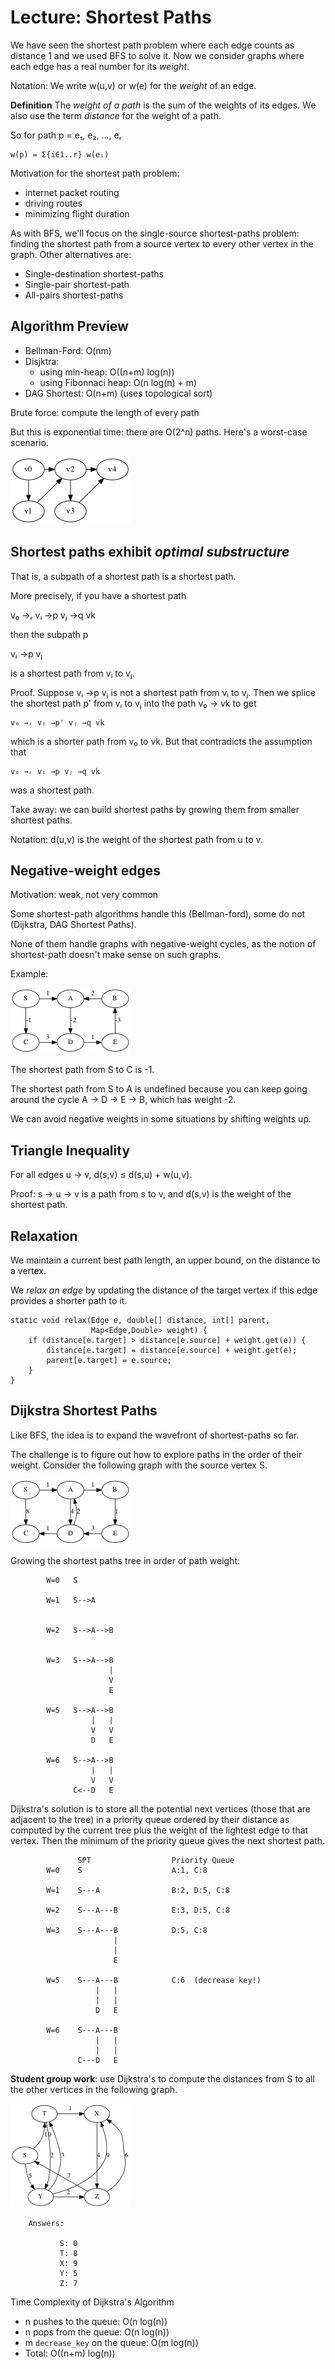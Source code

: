 # Lecture: Shortest Paths

We have seen the shortest path problem where each edge counts as
distance 1 and we used BFS to solve it. Now we consider graphs where
each edge has a real number for its *weight*.

Notation: We write w(u,v) or w(e) for the *weight* of an edge.

**Definition** The *weight of a path* is the sum of the weights of its
edges.  We also use the term *distance* for the weight of a path.
  
So for path p = e₁, e₂, ..., eᵣ

    w(p) = Σ{i∈1..r} w(eᵢ)

Motivation for the shortest path problem:
- internet packet routing
- driving routes
- minimizing flight duration

As with BFS, we'll focus on the single-source shortest-paths problem:
finding the shortest path from a source vertex to every other vertex
in the graph. Other alternatives are:
  
- Single-destination shortest-paths
- Single-pair shortest-path
- All-pairs shortest-paths

## Algorithm Preview

- Bellman-Ford: O(nm)
- Disjktra: 
	* using min-heap: O((n+m) log(n))
	* using Fibonnaci heap: O(n log(n) + m)
- DAG Shortest: O(n+m)      (uses topological sort)

Brute force: compute the length of every path

But this is exponential time: there are O(2^n) paths.
Here's a worst-case scenario.

![**Graph with an exponential number of paths.**](./digraph11.png)


## Shortest paths exhibit *optimal substructure*

That is, a subpath of a shortest path is a shortest path.

More precisely, if you have a shortest path

v₀ →ᵣ vᵢ →p vⱼ →q vk

then the subpath p

vᵢ →p vⱼ

is a shortest path from vᵢ to vⱼ.

Proof. Suppose vᵢ →p vⱼ is not a shortest path from vᵢ to vⱼ.
Then we splice the shortest path p' from vᵢ to vⱼ into
the path v₀ → vk to get

    v₀ →ᵣ vᵢ →p' vⱼ →q vk

which is a shorter path from v₀ to vk.
But that contradicts the assumption that

    v₀ →ᵣ vᵢ →p vⱼ →q vk

was a shortest path.

Take away: we can build shortest paths by growing them from smaller
shortest paths.

Notation: d(u,v) is the weight of the shortest path from u to v.

##  Negative-weight edges

Motivation: weak, not very common
    
Some shortest-path algorithms handle this (Bellman-ford), some do not
(Dijkstra, DAG Shortest Paths).
      
None of them handle graphs with negative-weight cycles, as the notion
of shortest-path doesn't make sense on such graphs.
        
Example:
        
![**Graph with negative-weight cycle.**](./digraph12.png)

The shortest path from S to C is -1.

The shortest path from S to A is undefined because you can keep going
around the cycle A → D → E → B, which has weight -2.
      
We can avoid negative weights in some situations by shifting weights up.


## Triangle Inequality

For all edges u → v, d(s,v) ≤ d(s,u) + w(u,v).

Proof: s → u → v is a path from s to v, and d(s,v) is the weight of
the shortest path.


## Relaxation

We maintain a current best path length, an upper bound, on the
distance to a vertex.

We *relax an edge* by updating the distance of the target vertex if
this edge provides a shorter path to it.

```
static void relax(Edge e, double[] distance, int[] parent,
                  Map<Edge,Double> weight) {
    if (distance[e.target] > distance[e.source] + weight.get(e)) {
	    distance[e.target] = distance[e.source] + weight.get(e);
		parent[e.target] = e.source;
	}
}
```

## Dijkstra Shortest Paths

Like BFS, the idea is to expand the wavefront of shortest-paths so far.

The challenge is to figure out how to explore paths in the order of
their weight. Consider the following graph with the source vertex S.

![**Example graph.**](./digraph13.png)

Growing the shortest paths tree in order of path weight:

            W=0   S

            W=1   S-->A


            W=2   S-->A-->B


            W=3   S-->A-->B
                          |
                          V
                          E

            W=5   S-->A-->B
                      |   |
                      V   V
                      D   E

            W=6   S-->A-->B
                      |   |
                      V   V
                  C<--D   E

Dijkstra's solution is to store all the potential next vertices (those
that are adjacent to the tree) in a priority queue ordered by their
distance as computed by the current tree plus the weight of the
lightest edge to that vertex.  Then the minimum of the priority queue
gives the next shortest path.

                   SPT                  Priority Queue
            W=0    S                    A:1, C:8

            W=1    S---A                B:2, D:5, C:8

            W=2    S---A---B            E:3, D:5, C:8

            W=3    S---A---B            D:5, C:8
                           |
                           |
                           E

            W=5    S---A---B            C:6  (decrease key!)
                       |   |
                       |   |
                       D   E

            W=6    S---A---B
                       |   |
                       |   |
                   C---D   E

**Student group work**: use Dijkstra's to compute the distances from S
to all the other vertices in the following graph.

![**Student problem for Dijkstra shortest paths.**](./digraph14.png)

        Answers:
    
               S: 0
               T: 8
               X: 9
               Y: 5
               Z: 7


Time Complexity of Dijkstra's Algorithm

 * n pushes to the queue: O(n log(n))
 * n pops from the queue: O(n log(n))
 * m `decrease_key` on the queue: O(m log(n))
 * Total: O((n+m) log(n))
